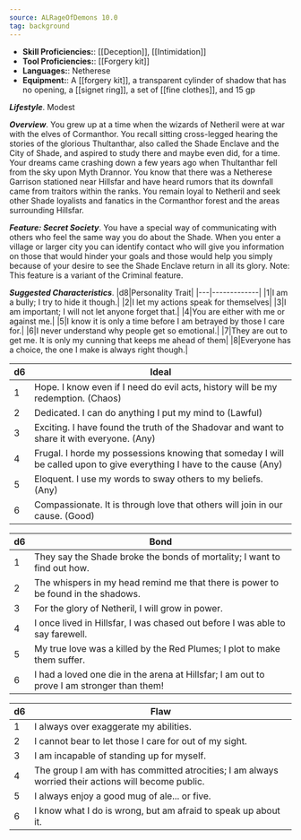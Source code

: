 ```yaml
---
source: ALRageOfDemons 10.0
tag: background
---
```



- **Skill Proficiencies:**: [[Deception]], [[Intimidation]]
- **Tool Proficiencies:**: [[Forgery kit]]
- **Languages:**: Netherese
- **Equipment:**: A [[forgery kit]], a transparent cylinder of shadow that has no opening, a [[signet ring]], a set of [[fine clothes]], and 15 gp


**_Lifestyle_**. Modest

**_Overview_**. You grew up at a time when the wizards of Netheril were at war with the elves of Cormanthor. You recall sitting cross-legged hearing the stories of the glorious Thultanthar, also called the Shade Enclave and the City of Shade, and aspired to study there and maybe even did, for a time. Your dreams came crashing down a few years ago when Thultanthar fell from the sky upon Myth Drannor.
You know that there was a Netherese Garrison stationed near Hillsfar and have heard rumors that its downfall came from traitors within the ranks. You remain loyal to Netheril and seek other Shade loyalists and fanatics in the Cormanthor forest and the areas surrounding Hillsfar.

**_Feature: Secret Society_**. You have a special way of communicating with others who feel the same way you do about the Shade. When you enter a village or larger city you can identify contact who will give you information on those that would hinder your goals and those would help you simply because of your desire to see the Shade Enclave return in all its glory. Note: This feature is a variant of the Criminal feature.

**_Suggested Characteristics_**. |d8|Personality Trait|
|---|-------------|
|1|I am a bully; I try to hide it though.|
|2|I let my actions speak for themselves|
|3|I am important; I will not let anyone forget that.|
|4|You are either with me or against me.|
|5|I know it is only a time before I am betrayed by those I care for.|
|6|I never understand why people get so emotional.|
|7|They are out to get me. It is only my cunning that keeps me ahead of them|
|8|Everyone has a choice, the one I make is always right though.|

|d6|Ideal|
|---|-------------|
|1|Hope. I know even if I need do evil acts, history will be my redemption. (Chaos)|
|2|Dedicated. I can do anything I put my mind to (Lawful)|
|3|Exciting. I have found the truth of the Shadovar and want to share it with everyone. (Any)|
|4|Frugal. I horde my possessions knowing that someday I will be called upon to give everything I have to the cause (Any)|
|5|Eloquent. I use my words to sway others to my beliefs. (Any)|
|6|Compassionate. It is through love that others will join in our cause. (Good)|

|d6|Bond|
|---|-------------|
|1|They say the Shade broke the bonds of mortality; I want to find out how.|
|2|The whispers in my head remind me that there is power to be found in the shadows.|
|3|For the glory of Netheril, I will grow in power.|
|4|I once lived in Hillsfar, I was chased out before I was able to say farewell.|
|5|My true love was a killed by the Red Plumes; I plot to make them suffer.|
|6|I had a loved one die in the arena at Hillsfar; I am out to prove I am stronger than them!|

|d6|Flaw|
|---|-------------|
|1|I always over exaggerate my abilities.|
|2|I cannot bear to let those I care for out of my sight.|
|3|I am incapable of standing up for myself.|
|4|The group I am with has committed atrocities; I am always worried their actions will become public.|
|5|I always enjoy a good mug of ale... or five.|
|6|I know what I do is wrong, but am afraid to speak up about it.|

